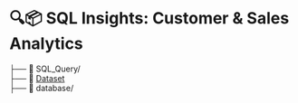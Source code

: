 # 🔍📦 SQL Insights: Customer & Sales Analytics

├── 📂 SQL_Query/       
├── 📂 <a href="https://github.com/NhutVuong/SQL-Insights-Customer-Sales/tree/main/dataset">Dataset</a>         
├── 📂 database/        
